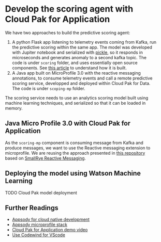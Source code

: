 # Develop the scoring agent with Cloud Pak for Application

We have two approaches to build the predictive scoring agent:

1. A python Flask app listening to telemetry events coming from Kafka, run the predictive scoring within the same app. The model was developed with Jupiter notebook and serialized with [pickle](https://docs.python.org/3/library/pickle.html), so it responds in microseconds and generates anomaly to a second kafka topic. The code is under `scoring` folder, and uses essentially open source components. See [this article](oss-scoring-app.md) to understand how it is built.
1. A Java app built on MicroProfile 3.0 with the reactive messaging annotations, to consume telemetry events and call a remote predictive scoring service, developped and deployed within Cloud Pak for Data. The code is under `scoping-mp` folder.

The scoring service needs to use an analytics scoring model built using machine learning techniques, and serialized so that it can be loaded in memory.


## Java Micro Profile 3.0 with Cloud Pak for Application

As the `scoring-mp` component is consuming message from Kafka and produce messages, we want to use the Reactive messaging extension to microprofile. We are reusing the approach presented in [this repository](https://github.com/Emily-Jiang/reactive-service-a) based on [SmallRye Reactive Messaging](https://smallrye.io/smallrye-reactive-messaging/).

## Deploying the model using Watson Machine Learning

TODO Cloud Pak model deployment

## Further Readings

* [Appsody for cloud native development](https://appsody.dev/)
* [Appsody microprofile stack](https://github.com/appsody/stacks/tree/master/incubator/java-microprofile)
* [Cloud Pak for Application demo video](https://www.youtube.com/watch?v=cKIkhhONBKM&t=46s)
* [Use Codewind for VScode](https://www.eclipse.org/codewind/mdt-vsc-getting-started.html)
